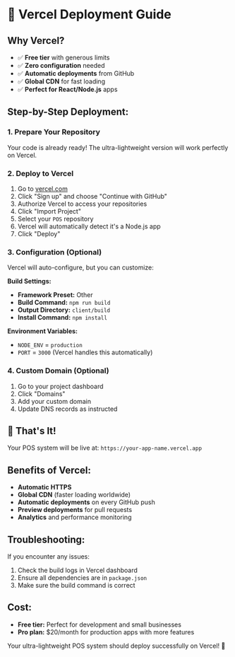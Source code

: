 # 🚀 Vercel Deployment Guide

## Why Vercel?
- ✅ **Free tier** with generous limits
- ✅ **Zero configuration** needed
- ✅ **Automatic deployments** from GitHub
- ✅ **Global CDN** for fast loading
- ✅ **Perfect for React/Node.js** apps

## Step-by-Step Deployment:

### 1. Prepare Your Repository
Your code is already ready! The ultra-lightweight version will work perfectly on Vercel.

### 2. Deploy to Vercel
1. Go to [vercel.com](https://vercel.com)
2. Click "Sign up" and choose "Continue with GitHub"
3. Authorize Vercel to access your repositories
4. Click "Import Project"
5. Select your `POS` repository
6. Vercel will automatically detect it's a Node.js app
7. Click "Deploy"

### 3. Configuration (Optional)
Vercel will auto-configure, but you can customize:

**Build Settings:**
- **Framework Preset:** Other
- **Build Command:** `npm run build`
- **Output Directory:** `client/build`
- **Install Command:** `npm install`

**Environment Variables:**
- `NODE_ENV` = `production`
- `PORT` = `3000` (Vercel handles this automatically)

### 4. Custom Domain (Optional)
1. Go to your project dashboard
2. Click "Domains"
3. Add your custom domain
4. Update DNS records as instructed

## 🎉 That's It!
Your POS system will be live at: `https://your-app-name.vercel.app`

## Benefits of Vercel:
- **Automatic HTTPS**
- **Global CDN** (faster loading worldwide)
- **Automatic deployments** on every GitHub push
- **Preview deployments** for pull requests
- **Analytics** and performance monitoring

## Troubleshooting:
If you encounter any issues:
1. Check the build logs in Vercel dashboard
2. Ensure all dependencies are in `package.json`
3. Make sure the build command is correct

## Cost:
- **Free tier:** Perfect for development and small businesses
- **Pro plan:** $20/month for production apps with more features

Your ultra-lightweight POS system should deploy successfully on Vercel! 🚀
